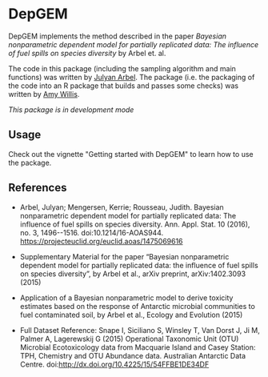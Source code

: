 # DepGEM

DepGEM implements the method described in the paper *Bayesian nonparametric dependent model for partially replicated data: The influence of fuel spills on species diversity* by Arbel et. al.

The code in this package (including the sampling algorithm and main functions) was written by [Julyan Arbel](https://www.julyanarbel.com/home). The package (i.e. the packaging of the code into an R package that builds and passes some checks) was written by [Amy Willis](http://statisticaldiversitylab.com/).

*This package is in development mode*

## Usage

Check out the vignette "Getting started with DepGEM" to learn how to use the package.


## References

- Arbel, Julyan; Mengersen, Kerrie; Rousseau, Judith. Bayesian nonparametric dependent model for partially replicated data: The influence of fuel spills on species diversity. Ann. Appl. Stat. 10 (2016), no. 3, 1496--1516. doi:10.1214/16-AOAS944. https://projecteuclid.org/euclid.aoas/1475069616

- Supplementary Material for the paper “Bayesian nonparametric dependent model for partially replicated data: the influence of fuel spills on species diversity”, by Arbel et al., arXiv preprint, arXiv:1402.3093 (2015)

- Application of a Bayesian nonparametric model to derive toxicity estimates based on the response of Antarctic microbial communities to fuel contaminated soil, by Arbel et al., Ecology and Evolution (2015)

- Full Dataset Reference: Snape I, Siciliano S, Winsley T, Van Dorst J, Ji M, Palmer A, Lagerewskij G (2015) Operational Taxonomic Unit (OTU) Microbial Ecotoxicology data from Macquarie Island and Casey Station: TPH, Chemistry and OTU Abundance data. Australian Antarctic Data Centre. doi:http://dx.doi.org/10.4225/15/54FFBE1DE34DF
